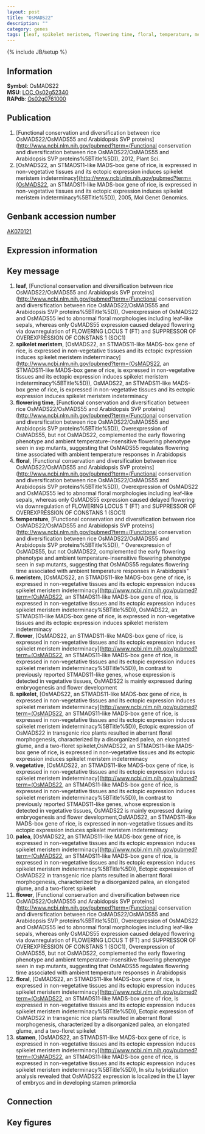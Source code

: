 ```yaml
---
layout: post
title: "OsMADS22"
description: ""
category: genes
tags: [leaf, spikelet meristem, flowering time, floral, temperature, meristem, flower, spikelet, vegetative, palea, stamen]
---
```

{% include JB/setup %}

## Information
__Symbol__: OsMADS22  
__MSU__: [LOC_Os02g52340](http://rice.plantbiology.msu.edu/cgi-bin/ORF_infopage.cgi?orf=LOC_Os02g52340)  
__RAPdb__: [Os02g0761000](http://rapdb.dna.affrc.go.jp/viewer/gbrowse_details/irgsp1?name=Os02g0761000)  

## Publication
1. [Functional conservation and diversification between rice OsMADS22/OsMADS55 and Arabidopsis SVP proteins](http://www.ncbi.nlm.nih.gov/pubmed?term=(Functional conservation and diversification between rice OsMADS22/OsMADS55 and Arabidopsis SVP proteins%5BTitle%5D)), 2012, Plant Sci.
2. [OsMADS22, an STMADS11-like MADS-box gene of rice, is expressed in non-vegetative tissues and its ectopic expression induces spikelet meristem indeterminacy](http://www.ncbi.nlm.nih.gov/pubmed?term=(OsMADS22, an STMADS11-like MADS-box gene of rice, is expressed in non-vegetative tissues and its ectopic expression induces spikelet meristem indeterminacy%5BTitle%5D)), 2005, Mol Genet Genomics.

## Genbank accession number
[AK070121](http://www.ncbi.nlm.nih.gov/nuccore/AK070121)

## Expression information

## Key message
1. __leaf__, [Functional conservation and diversification between rice OsMADS22/OsMADS55 and Arabidopsis SVP proteins](http://www.ncbi.nlm.nih.gov/pubmed?term=(Functional conservation and diversification between rice OsMADS22/OsMADS55 and Arabidopsis SVP proteins%5BTitle%5D)),  Overexpression of OsMADS22 and OsMADS55 led to abnormal floral morphologies including leaf-like sepals, whereas only OsMADS55 expression caused delayed flowering via downregulation of FLOWERING LOCUS T (FT) and SUPPRESSOR OF OVEREXPRESSION OF CONSTANS 1 (SOC1)
2. __spikelet meristem__, [OsMADS22, an STMADS11-like MADS-box gene of rice, is expressed in non-vegetative tissues and its ectopic expression induces spikelet meristem indeterminacy](http://www.ncbi.nlm.nih.gov/pubmed?term=(OsMADS22, an STMADS11-like MADS-box gene of rice, is expressed in non-vegetative tissues and its ectopic expression induces spikelet meristem indeterminacy%5BTitle%5D)), OsMADS22, an STMADS11-like MADS-box gene of rice, is expressed in non-vegetative tissues and its ectopic expression induces spikelet meristem indeterminacy
3. __flowering time__, [Functional conservation and diversification between rice OsMADS22/OsMADS55 and Arabidopsis SVP proteins](http://www.ncbi.nlm.nih.gov/pubmed?term=(Functional conservation and diversification between rice OsMADS22/OsMADS55 and Arabidopsis SVP proteins%5BTitle%5D)),  Overexpression of OsMADS55, but not OsMADS22, complemented the early flowering phenotype and ambient temperature-insensitive flowering phenotype seen in svp mutants, suggesting that OsMADS55 regulates flowering time associated with ambient temperature responses in Arabidopsis
4. __floral__, [Functional conservation and diversification between rice OsMADS22/OsMADS55 and Arabidopsis SVP proteins](http://www.ncbi.nlm.nih.gov/pubmed?term=(Functional conservation and diversification between rice OsMADS22/OsMADS55 and Arabidopsis SVP proteins%5BTitle%5D)),  Overexpression of OsMADS22 and OsMADS55 led to abnormal floral morphologies including leaf-like sepals, whereas only OsMADS55 expression caused delayed flowering via downregulation of FLOWERING LOCUS T (FT) and SUPPRESSOR OF OVEREXPRESSION OF CONSTANS 1 (SOC1)
5. __temperature__, [Functional conservation and diversification between rice OsMADS22/OsMADS55 and Arabidopsis SVP proteins](http://www.ncbi.nlm.nih.gov/pubmed?term=(Functional conservation and diversification between rice OsMADS22/OsMADS55 and Arabidopsis SVP proteins%5BTitle%5D)), " Overexpression of OsMADS55, but not OsMADS22, complemented the early flowering phenotype and ambient temperature-insensitive flowering phenotype seen in svp mutants, suggesting that OsMADS55 regulates flowering time associated with ambient temperature responses in Arabidopsis"
6. __meristem__, [OsMADS22, an STMADS11-like MADS-box gene of rice, is expressed in non-vegetative tissues and its ectopic expression induces spikelet meristem indeterminacy](http://www.ncbi.nlm.nih.gov/pubmed?term=(OsMADS22, an STMADS11-like MADS-box gene of rice, is expressed in non-vegetative tissues and its ectopic expression induces spikelet meristem indeterminacy%5BTitle%5D)), OsMADS22, an STMADS11-like MADS-box gene of rice, is expressed in non-vegetative tissues and its ectopic expression induces spikelet meristem indeterminacy
7. __flower__, [OsMADS22, an STMADS11-like MADS-box gene of rice, is expressed in non-vegetative tissues and its ectopic expression induces spikelet meristem indeterminacy](http://www.ncbi.nlm.nih.gov/pubmed?term=(OsMADS22, an STMADS11-like MADS-box gene of rice, is expressed in non-vegetative tissues and its ectopic expression induces spikelet meristem indeterminacy%5BTitle%5D)),  In contrast to previously reported STMADS11-like genes, whose expression is detected in vegetative tissues, OsMADS22 is mainly expressed during embryogenesis and flower development
8. __spikelet__, [OsMADS22, an STMADS11-like MADS-box gene of rice, is expressed in non-vegetative tissues and its ectopic expression induces spikelet meristem indeterminacy](http://www.ncbi.nlm.nih.gov/pubmed?term=(OsMADS22, an STMADS11-like MADS-box gene of rice, is expressed in non-vegetative tissues and its ectopic expression induces spikelet meristem indeterminacy%5BTitle%5D)),  Ectopic expression of OsMADS22 in transgenic rice plants resulted in aberrant floral morphogenesis, characterized by a disorganized palea, an elongated glume, and a two-floret spikelet,OsMADS22, an STMADS11-like MADS-box gene of rice, is expressed in non-vegetative tissues and its ectopic expression induces spikelet meristem indeterminacy
9. __vegetative__, [OsMADS22, an STMADS11-like MADS-box gene of rice, is expressed in non-vegetative tissues and its ectopic expression induces spikelet meristem indeterminacy](http://www.ncbi.nlm.nih.gov/pubmed?term=(OsMADS22, an STMADS11-like MADS-box gene of rice, is expressed in non-vegetative tissues and its ectopic expression induces spikelet meristem indeterminacy%5BTitle%5D)),  In contrast to previously reported STMADS11-like genes, whose expression is detected in vegetative tissues, OsMADS22 is mainly expressed during embryogenesis and flower development,OsMADS22, an STMADS11-like MADS-box gene of rice, is expressed in non-vegetative tissues and its ectopic expression induces spikelet meristem indeterminacy
10. __palea__, [OsMADS22, an STMADS11-like MADS-box gene of rice, is expressed in non-vegetative tissues and its ectopic expression induces spikelet meristem indeterminacy](http://www.ncbi.nlm.nih.gov/pubmed?term=(OsMADS22, an STMADS11-like MADS-box gene of rice, is expressed in non-vegetative tissues and its ectopic expression induces spikelet meristem indeterminacy%5BTitle%5D)),  Ectopic expression of OsMADS22 in transgenic rice plants resulted in aberrant floral morphogenesis, characterized by a disorganized palea, an elongated glume, and a two-floret spikelet
11. __flower__, [Functional conservation and diversification between rice OsMADS22/OsMADS55 and Arabidopsis SVP proteins](http://www.ncbi.nlm.nih.gov/pubmed?term=(Functional conservation and diversification between rice OsMADS22/OsMADS55 and Arabidopsis SVP proteins%5BTitle%5D)),  Overexpression of OsMADS22 and OsMADS55 led to abnormal floral morphologies including leaf-like sepals, whereas only OsMADS55 expression caused delayed flowering via downregulation of FLOWERING LOCUS T (FT) and SUPPRESSOR OF OVEREXPRESSION OF CONSTANS 1 (SOC1), Overexpression of OsMADS55, but not OsMADS22, complemented the early flowering phenotype and ambient temperature-insensitive flowering phenotype seen in svp mutants, suggesting that OsMADS55 regulates flowering time associated with ambient temperature responses in Arabidopsis
12. __floral__, [OsMADS22, an STMADS11-like MADS-box gene of rice, is expressed in non-vegetative tissues and its ectopic expression induces spikelet meristem indeterminacy](http://www.ncbi.nlm.nih.gov/pubmed?term=(OsMADS22, an STMADS11-like MADS-box gene of rice, is expressed in non-vegetative tissues and its ectopic expression induces spikelet meristem indeterminacy%5BTitle%5D)),  Ectopic expression of OsMADS22 in transgenic rice plants resulted in aberrant floral morphogenesis, characterized by a disorganized palea, an elongated glume, and a two-floret spikelet
13. __stamen__, [OsMADS22, an STMADS11-like MADS-box gene of rice, is expressed in non-vegetative tissues and its ectopic expression induces spikelet meristem indeterminacy](http://www.ncbi.nlm.nih.gov/pubmed?term=(OsMADS22, an STMADS11-like MADS-box gene of rice, is expressed in non-vegetative tissues and its ectopic expression induces spikelet meristem indeterminacy%5BTitle%5D)),  In situ hybridization analysis revealed that OsMADS22 expression is localized in the L1 layer of embryos and in developing stamen primordia

## Connection

## Key figures


